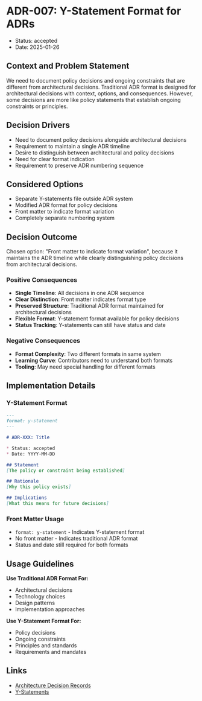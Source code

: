 # ADR-007: Y-Statement Format for ADRs

* Status: accepted
* Date: 2025-01-26

## Context and Problem Statement

We need to document policy decisions and ongoing constraints that are different from architectural decisions. Traditional ADR format is designed for architectural decisions with context, options, and consequences. However, some decisions are more like policy statements that establish ongoing constraints or principles.

## Decision Drivers

* Need to document policy decisions alongside architectural decisions
* Requirement to maintain a single ADR timeline
* Desire to distinguish between architectural and policy decisions
* Need for clear format indication
* Requirement to preserve ADR numbering sequence

## Considered Options

* Separate Y-statements file outside ADR system
* Modified ADR format for policy decisions
* Front matter to indicate format variation
* Completely separate numbering system

## Decision Outcome

Chosen option: "Front matter to indicate format variation", because it maintains the ADR timeline while clearly distinguishing policy decisions from architectural decisions.

### Positive Consequences

* **Single Timeline**: All decisions in one ADR sequence
* **Clear Distinction**: Front matter indicates format type
* **Preserved Structure**: Traditional ADR format maintained for architectural decisions
* **Flexible Format**: Y-statement format available for policy decisions
* **Status Tracking**: Y-statements can still have status and date

### Negative Consequences

* **Format Complexity**: Two different formats in same system
* **Learning Curve**: Contributors need to understand both formats
* **Tooling**: May need special handling for different formats

## Implementation Details

### Y-Statement Format
```markdown
---
format: y-statement
---

# ADR-XXX: Title

* Status: accepted
* Date: YYYY-MM-DD

## Statement
[The policy or constraint being established]

## Rationale
[Why this policy exists]

## Implications
[What this means for future decisions]
```

### Front Matter Usage
- `format: y-statement` - Indicates Y-statement format
- No front matter - Indicates traditional ADR format
- Status and date still required for both formats

## Usage Guidelines

**Use Traditional ADR Format For:**
- Architectural decisions
- Technology choices
- Design patterns
- Implementation approaches

**Use Y-Statement Format For:**
- Policy decisions
- Ongoing constraints
- Principles and standards
- Requirements and mandates

## Links

* [Architecture Decision Records](https://adr.github.io/)
* [Y-Statements](https://y-statements.com/)